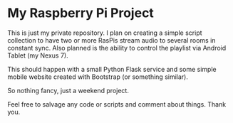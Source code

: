 # My Raspberry Pi Project

This is just my private repository. I plan on creating a simple script collection to have two or more RasPis stream audio to several rooms in constant sync.
Also planned is the ability to control the playlist via Android Tablet (my Nexus 7). 

This should happen with a small Python Flask service and some simple mobile website created with Bootstrap (or something similar).

So nothing fancy, just a weekend project.

Feel free to salvage any code or scripts and comment about things. Thank you.

